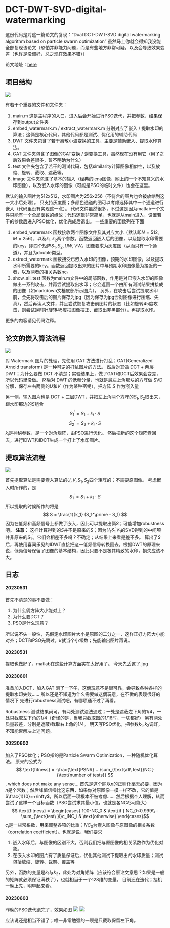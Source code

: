# DCT-DWT-SVD-digital-watermarking

这份代码是对这一篇论文的复现：“Dual DCT-DWT-SVD digital watermarking algorithm based on particle swarm optimization”
虽然马上你就会得知我没能全部复现该论文（恐怕并非能力问题，而是有些地方非常可疑，以及会导致效果变差（也许是没调好，总之现在效果不错））

论文地址：[here](https://cafetarjome.com/wp-content/uploads/1004/translation/c69f963fa0192e7e.pdf)

## 项目结构
![](./pic/project_tree.png)

有若干个重要的文件和文件夹：
1. main.m 这是主程序的入口，进入后会开始进行PSO迭代，并把参数、结果保存到output文件夹
2. embed_watermark.m / extract_watermark.m 分别对应了嵌入 / 提取水印的算法；这俩是核心代码，其他代码都是测试、优化用的辅助代码
3. DWT 文件夹包含了若干离散小波变换的工具，主要是辅助嵌入、提取水印算法。
4. GAT 文件夹包含了图像的GAT变换 / 逆变换工具，虽然现在没有用它（用了之后效果会差很多，暂不明确为什么）
5. test 文件夹包含了若干的测试代码，包括similarity计算图像相似性，以及放缩、旋转、截取、遮蔽等。
6. image 文件夹包含了基本的输入（经典的lena图像，网上的一个不知意义的水印图像），以及嵌入水印的图像（可能是PSO的临时文件）也会在这里。

默认的输入图片为512x512，水印图片为256x256（不符合的图片也会被放缩到这一大小后处理）。
只支持灰度图；多颜色通道的图可以考虑选择其中一个通道进行嵌入（代码里没有实现这一点）。
代码文件虽然很多，不过这是因为matlab一个文件只能有一个全局函数的缘故；代码逻辑非常简单，也就是从main进入，设置若干的参数后进入PSO优化，优化完成后退出。
一些重要的函数列在下面
1. embed_watermark 函数接收两个图像文件及其对应大小（默认即$N=512$, $M=256$），以及$k_1, k_2$两个参数。函数返回嵌入后的图像，以及提取水印需要的key，即四个矩阵$S_1, S_2, UW, VW$。图像要求为灰度图（从而只有一个通道），并且为double类型。
2. extract_watermark 函数接受已嵌入水印的图像，预期的水印图像，以及提取水印所需要的key。函数返回提取出来的图片中与预期水印图像最为接近的一者，以及两者的相关系数nc。
3. show_all_test 函数为main.m文件中的局部函数，作用是对已嵌入水印的图像做出一系列攻击，并再尝试提取出水印；它会返回一个由所有测试结果拼接成的图像（如markdown文档底部所示图片）。
另外，在攻击后尝试提取水印前，会先将攻击后的图片保存为jpg（因为保存为jpg会对图像进行压缩、失真），然后再读入文件，并且尝试恢复攻击前图片的状态（比如旋转45度攻击，则尝试逆时针旋转45度把图像摆正、截取出非黑部分），再提取水印。

更多的内容请见代码注释。

## 论文的嵌入算法流程
![](./pic/steps.png)

对 Watermark 图片的处理，先使用 GAT 方法进行打乱；GAT(Generalized Arnold transform) 是一种可逆的打乱图片的方法。
然后对其做 DCT + 两层DWT；为什么要做 DCT 不清楚；实验结果上，做了GAT和DCT后效果会变差，所以代码里没做。
然后对 DWT 的低频分量，也就是最左上角那块的方阵做 SVD 分解，保存左右两侧的$U$和$V$（作为某种密钥），把方阵 $S$ 作为嵌入量

另一侧，输入图片也是 DCT + 三层DWT，并把左上角两个方阵的$S_1, S_2$取出来，跟水印那边的$S$组合 $$ S_1^\prime = S_1 + k_i\cdot S$$$$ S_2^\prime = S_2 + k_i\cdot S$$
$k_i$是神秘参数，是一个对角矩阵，由PSO进行优化。
然后把新的这个矩阵嵌回去，进行IDWT和IDCT生成一个打上了水印图片。

## 提取算法流程
![](./pic/extract_steps.png)

首先提取算法是需要嵌入算法的$U, V, S_1, S_2$四个矩阵的；不需要原图像。
考虑嵌入时所作的，是 $$ S_1^\prime = S_1 + k_1\cdot S $$
所以提取的时候所作的将是 $$ S = \frac{1}{k_1} (S_1^\prime - S_1) $$
因为在低频和高频信号上都做了嵌入，因此可以提取出俩$S$；可能增加robustness吧。
**注意：** 这样计算得到的$S$并不是原来的$S$；因为$U_1S_1^\prime V_1$的SVD得到的中间项并非原来的$S_1^\prime$。它们会相差不多吗？不确定；从结果上来看是差不多。
算出了$S$后，再使用喜闻乐见的IDWT直接把这一低频信号转换回去。根据DWT的原理来说，低频信号保留了图像的基本结构，因此只要不是极其精致的水印，损失应该不大。

## 日志
#### 20230531
首先不清楚的事不要做：
1. 为什么俩方阵大小能对上？
2. 为什么要DCT？
3. PSO是什么玩意？

所以说不失一般性，先假定水印图片大小是原图的二分之一，这样正好方阵大小能对齐；DCT和PSO先跳过，$k$就当个小常数；先能输出图片再说。

#### 20230531
提取也做好了，matlab在这些计算方面实在太好用了。
今天先丢这了.jpg

#### 20230601
准备加入DCT，加入GAT
测了一下午，这俩玩意不是很可靠，会导致各种各样的提取水印失败……
所以还是不知道为什么需要做这俩玩意，在不做的表现很好的情况下
先进行robustness测试吧，有哪项通不过了再看。

Robustness 测试结果尚可，有两处测试没法通过；一处是遮蔽左下角的1/4，一处只截取左下角的1/4（奇怪的是，当我只截取图的1/16时，一切都好）
另有两处质量较差，分别是遮蔽/截取右上角的1/4。
明天写PSO优化，把参数$k_1, k_2$调好，不知能否解决上述问题。

#### 20230602
加入了PSO优化；PSO指的是Particle Swarm Optimization，一种随机优化算法。
原来的公式为
$$ \text{fitness} = -\frac{\text{PSNR} + \sum_{\text{all\ test}}NC }{\text{number of tests}} $$
, which does not make any sense...
首先是这个除以$n$的正则化毫无必要，因为$n$是个常数；然后峰值信噪比这东西，如果你对原图像一模一样不改，它的值是$\frac{1}{0}=+\infty$，所以后面一项根本不被考虑……
然后根据个人理解，转而尝试了这样一个目标函数（PSO尝试求其最小值，也就是各NC尽可能大）
$$ \text{fitness} = \begin{cases}
100-NC_0 & \text{if } NC_0<0.999\\
-\sum_{\text{test\ }i}c_iNC_i & \text{otherwise}
\end{cases}$$
$c_i$是一些常系数，用来调整各项的比重；$NC_0$为嵌入图像与原图像的相关系数（correlation coefficient）。也就是说，我们要求
1. 嵌入水印后，与图像的区别不大，否则我们把与原图像的相关系数作为优化对象。
2. 在嵌入水印的图片有了质量保证后，优化其他测试下提取出的水印质量；测试包括放缩、旋转、裁剪、覆盖等

另外，函数的变量是$k_1$与$k_2$，此处为对角矩阵（应该符合原论文意思？如果是一般的矩阵就必须保证满秩了），也就相当于一个128维的变量。
目前还在迭代；挂机一晚上先，明早起来看。

#### 20230603
昨晚的PSO迭代跑完了，效果如图
![](./pic/current_emb.jpg)
![](./pic/current_res.jpg)

应该说还是相当不错了；唯一非常勉强的一项是只截取保留左下角。